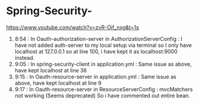# Spring-Security-

https://www.youtube.com/watch?v=zvR-Oif_nxg&t=1s

1) 8:54 : In Oauth-authorization-server in AuthorizationServerConfig : I have not added auth-server to my local setup via terminal so I only have localhost at 127.0.0.1 so at line 100, i have kept it as localhost:9000 instead.
2) 9:05 : In spring-security-client in application.yml : Same issue as above, have kept localhost at line 36
3) 9:15 : In Oauth-resource-server in  application.yml : Same issue as above, have kept localhost at line 9
4) 9:17 : In Oauth-resource-server in ResourceServerConfig : mvcMatchers not working (Seems deprecated) So i have commented out entire bean.
